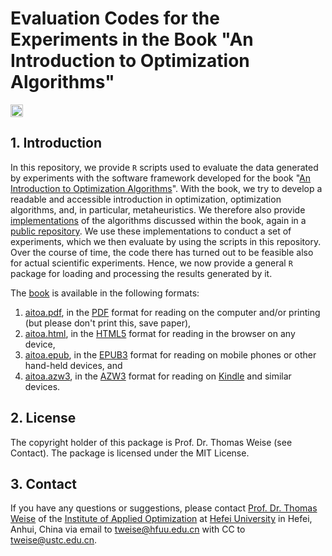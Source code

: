 # Evaluation Codes for the Experiments in the Book "An Introduction to Optimization Algorithms"

[<img alt="Travis CI Build Status" src="https://img.shields.io/travis/thomasWeise/aitoaEvaluate/master.svg" height="20"/>](https://travis-ci.org/thomasWeise/aitoaEvaluate/)

## 1. Introduction

In this repository, we provide `R` scripts used to evaluate the data generated by experiments with the software framework developed for the book "[An Introduction to Optimization Algorithms](http://github.com/thomasWeise/aitoa)".
With the book, we try to develop a readable and accessible introduction in optimization, optimization algorithms, and, in particular, metaheuristics.
We therefore also provide [implementations](http://github.com/thomasWeise/aitoa-code) of the algorithms discussed within the book, again in a [public repository](http://github.com/thomasWeise/aitoa-code).
We use these implementations to conduct a set of experiments, which we then evaluate by using the scripts in this repository.
Over the course of time, the code there has turned out to be feasible also for actual scientific experiments.
Hence, we now provide a general `R` package for loading and processing the results generated by it.

The [book](http://thomasweise.github.io/aitoa/index.html) is available in the following formats:

1. [aitoa.pdf](http://thomasweise.github.io/aitoa/aitoa.pdf), in the [PDF](http://en.wikipedia.org/wiki/Pdf) format for reading on the computer and/or printing (but please don't print this, save paper),
2. [aitoa.html](http://thomasweise.github.io/aitoa/aitoa.html), in the [HTML5](http://en.wikipedia.org/wiki/HTML5) format for reading in the browser on any device,
3. [aitoa.epub](http://thomasweise.github.io/aitoa/aitoa.epub), in the [EPUB3](http://en.wikipedia.org/wiki/EPUB) format for reading on mobile phones or other hand-held devices, and
4. [aitoa.azw3](http://thomasweise.github.io/aitoa/aitoa.azw3), in the [AZW3](http://en.wikipedia.org/wiki/Kindle_File_Format) format for reading on [Kindle](http://en.wikipedia.org/wiki/Amazon_Kindle) and similar devices.

## 2. License

The copyright holder of this package is Prof. Dr. Thomas Weise (see Contact).
The package is licensed under the MIT License.

## 3. Contact

If you have any questions or suggestions, please contact
[Prof. Dr. Thomas Weise](http://iao.hfuu.edu.cn/team/director) of the
[Institute of Applied Optimization](http://iao.hfuu.edu.cn/) at
[Hefei University](http://www.hfuu.edu.cn) in
Hefei, Anhui, China via
email to [tweise@hfuu.edu.cn](mailto:tweise@hfuu.edu.cn) with CC to [tweise@ustc.edu.cn](mailto:tweise@ustc.edu.cn).
